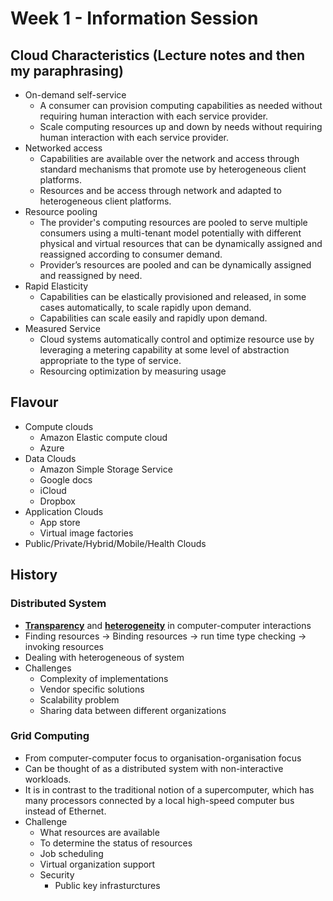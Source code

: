 # Week 1 - Information Session

## Cloud Characteristics (Lecture notes and then my paraphrasing)

- On-demand self-service
  - A consumer can provision computing capabilities as needed without requiring human interaction with each service provider. 
  - Scale computing resources up and down by needs without requiring human interaction with each service provider.
- Networked access
  - Capabilities are available over the network and access through standard mechanisms that promote use by heterogeneous client platforms.
  - Resources and be access through network and adapted to heterogeneous client platforms.
- Resource pooling
  - The provider's computing resources are pooled to serve multiple consumers using a multi-tenant model potentially with different physical and virtual resources that can be dynamically assigned and reassigned according to consumer demand. 
  - Provider’s resources are pooled and can be dynamically assigned and reassigned by need.
- Rapid Elasticity
  - Capabilities can be elastically provisioned and released, in some cases automatically, to scale rapidly upon  demand.
  - Capabilities can scale easily and rapidly upon demand.
- Measured Service
  - Cloud systems automatically control and optimize resource use by leveraging a metering capability at some level of abstraction appropriate to the type of service.
  - Resourcing optimization by measuring usage

## Flavour

- Compute clouds
  - Amazon Elastic compute cloud
  - Azure
- Data Clouds
  - Amazon Simple Storage Service
  - Google docs
  - iCloud
  - Dropbox
- Application Clouds
  - App store
  - Virtual image factories
- Public/Private/Hybrid/Mobile/Health Clouds

## History

### Distributed System

- <u>**Transparency**</u> and **<u>heterogeneity</u>** in computer-computer interactions
- Finding resources -> Binding resources -> run time type checking -> invoking resources
- Dealing with heterogeneous of system
- Challenges
  - Complexity of implementations
  - Vendor specific solutions
  - Scalability problem
  - Sharing data between different organizations

### Grid Computing

- From computer-computer focus to organisation-organisation focus
- Can be thought of as a distributed system with non-interactive workloads.
- It is in contrast to the traditional notion of a supercomputer, which has many processors connected by a local high-speed computer bus instead of Ethernet.
- Challenge
  - What resources are available
  - To determine the status of resources
  - Job scheduling
  - Virtual organization support
  - Security
    - Public key infrasturctures

